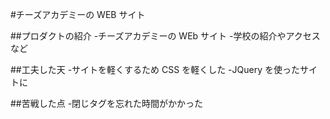 #チーズアカデミーの WEB サイト

##プロダクトの紹介 -チーズアカデミーの WEb サイト -学校の紹介やアクセスなど

##工夫した天 -サイトを軽くするため CSS を軽くした
-JQuery を使ったサイトに

##苦戦した点 -閉じタグを忘れた時間がかかった
